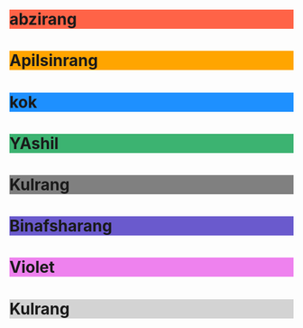 <!DOCTYPE html>
<html>
<body>

<h1 style="background-color:Tomato;">abzirang</h1>
<h1 style="background-color:Orange;">Apilsinrang</h1>
<h1 style="background-color:DodgerBlue;">kok</h1>
<h1 style="background-color:MediumSeaGreen;">YAshil</h1>
<h1 style="background-color:Gray;">Kulrang</h1>
<h1 style="background-color:SlateBlue;">Binafsharang</h1>
<h1 style="background-color:Violet;">Violet</h1>
<h1 style="background-color:LightGray;">Kulrang</h1>

</body>
</html>
